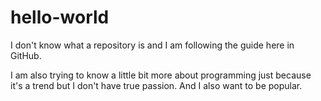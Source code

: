 # hello-world

I don't know what a repository is and I am following the guide here in GitHub.

I am also trying to know a little bit more about programming just because it's a trend but I don't have true passion.
And I also want to be popular.
